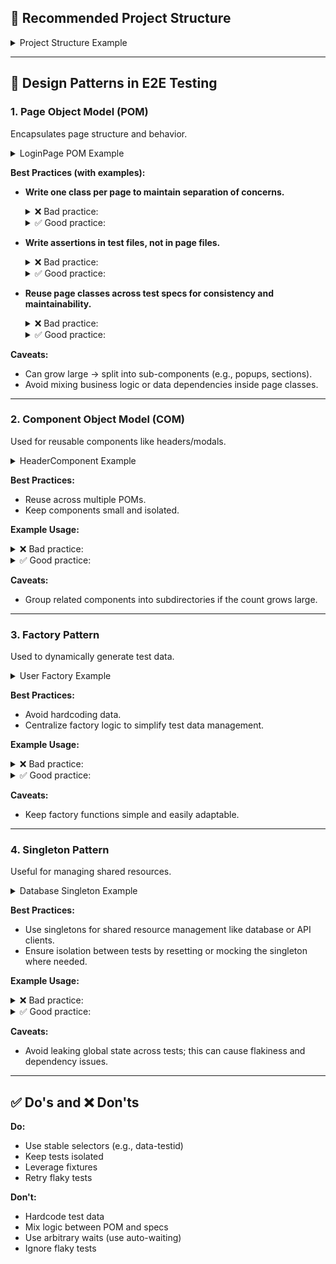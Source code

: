 ## 📁 Recommended Project Structure

<details>
<summary>Project Structure Example</summary>

```
project-root/
├── e2e/                     # E2E testing directory
│   ├── pages/               # Page Object Model classes
│   │   ├── LoginPage.ts
│   │   └── DashboardPage.ts
│   ├── components/          # Component Object Model classes
│   │   ├── HeaderComponent.ts
│   │   └── ModalComponent.ts
│   ├── utils/               # Helper functions and utilities
│   │   ├── userFactory.ts
│   │   └── helpers.ts
│   ├── specs/               # Test specifications
│   │   ├── login.spec.ts
│   │   └── dashboard.spec.ts
│   ├── data/                # Test data (JSON, mock data, etc.)
│   │   └── users.json
│   ├── fixtures/            # Playwright fixtures and test setup
│   │   └── testSetup.ts
│   ├── playwright.config.ts # Playwright configuration
│   └── tsconfig.json        # TypeScript configuration
├── config/                  # Optional: custom configuration files
│   └── env.ts
└── reports/                 # Optional: test reports and artifacts
    └── index.html
```
</details>

---

## 🧱️ Design Patterns in E2E Testing

### 1. Page Object Model (POM)

Encapsulates page structure and behavior.

<details>
<summary>LoginPage POM Example</summary>

```ts
// e2e/pages/LoginPage.ts
import { Page } from '@playwright/test';

export class LoginPage {
  constructor(private page: Page) {}

  async navigate() {
    await this.page.goto('https://example.com/login');
  }

  async login(username: string, password: string) {
    await this.page.fill('#username', username);
    await this.page.fill('#password', password);
    await this.page.click('button[type="submit"]');
  }

  public get welcomeMessage() {
    return this.page.locator('h1');
  }
}
```
</details>

**Best Practices (with examples):**

* **Write one class per page to maintain separation of concerns.**

  <details>
  <summary>❌ Bad practice:</summary>

  ```ts
  // LoginAndDashboardPage.ts
  import { Page } from '@playwright/test';

  class LoginAndDashboardPage {
    constructor(private page: Page) {}

    async waitForWelcomeMessage() {
      await this.page.waitForSelector('h1');
    }
    
    async login(username: string, password: string) {
      await this.page.fill('#username', username);
      await this.page.fill('#password', password);
      await this.page.click('button');
    }
  }
  // e2e/specs/login.spec.ts
  describe('Login', () => {
    const loginAndDashboardPage = new LoginAndDashboardPage();
    
    it('should login successfully', async () => {
      await loginAndDashboardPage.login('user', 'password');
      await loginAndDashboardPage.waitForWelcomeMessage();
    });
  });
  ```
  </details>

  <details>
  <summary>✅ Good practice:</summary>

  ```ts
  // LoginPage.ts
  import { Page } from '@playwright/test';

  export class LoginPage {
    constructor(private page: Page) {}

    async login(username: string, password: string) {
      await this.page.fill('#username', username);
      await this.page.fill('#password', password);
      await this.page.click('button');
    }
  }

  // DashboardPage.ts
  import { Page } from '@playwright/test';

  export class DashboardPage {
    constructor(private page: Page) {}

    async waitForWelcomeMessage() {
      await this.page.waitForSelector('h1');
    }
  }

  // e2e/specs/login.spec.ts
  describe('Login', () => {
    const loginPage = new LoginPage();
    const dashboardPage = new DashboardPage();
    
    it('should login successfully', async () => {
      await loginPage.login('user', 'password');
      await dashboardPage.waitForWelcomeMessage();
    });
  });
  ```
  </details>

* **Write assertions in test files, not in page files.**

  <details>
  <summary>❌ Bad practice:</summary>

  ```ts
  // LoginPage.ts
  import { Page, expect } from '@playwright/test';

  class LoginPage {
    constructor(private page: Page) {}

    async login(username: string, password: string) {
      await this.page.fill('#username', username);
      await this.page.fill('#password', password);
      await this.page.click('button');
    }

    async assertLoggedIn() {
      await expect(this.page.locator('h1')).toHaveText('Welcome');
    }
    async assertLoginError() {
      await expect(this.page.locator('.error')).toBeVisible();
    }
  }

  // Example usage in test:
  test('should show error on invalid login', async ({ page }) => {
    const loginPage = new LoginPage(page);
    await loginPage.login('invalid', 'wrong');
    await loginPage.assertLoginError();
  });

  ```
  </details>

  <details>
  <summary>✅ Good practice:</summary>

  ```ts

  // LoginPage.ts
  import { Page, expect } from '@playwright/test';

  class LoginPage {
    constructor(private page: Page) {}

    async login(username: string, password: string) {
      await this.page.fill('#username', username);
      await this.page.fill('#password', password);
      await this.page.click('button');      
    }

    public get welcomeMessage() {
      return this.page.locator('h1');
    }
  }

  // e2e/specs/login.spec.ts
  import { test, expect } from '@playwright/test';
  import { LoginPage } from '../pages/LoginPage';

  test('User can log in successfully', async ({ page }) => {
    const loginPage = new LoginPage(page);
    await loginPage.login('user', 'pass');
    await expect(loginPage.welcomeMessage).toHaveText('Welcome');
  });
  ```
  </details>

* **Reuse page classes across test specs for consistency and maintainability.**

  <details>
  <summary>❌ Bad practice:</summary>

  ```ts
  // e2e/specs/login.spec.ts
  import { test, expect } from '@playwright/test';

  test('User can log in', async ({ page }) => {
    await page.goto('https://example.com/login');
    await page.fill('#username', 'user1');
    await page.fill('#password', 'pass1');
    await page.click('button');
    await expect(page.locator('h1')).toBeVisible();
  });

  // e2e/specs/dashboard.spec.ts
  import { test, expect } from '@playwright/test';

  test('User can access dashboard after login', async ({ page }) => {
    await page.goto('https://example.com/login');
    await page.fill('#username', 'user2');
    await page.fill('#password', 'pass2');
    await page.click('button');
    await expect(page.locator('#dashboard-title')).toBeVisible();
  });
  ```
  </details>

  <details>
  <summary>✅ Good practice:</summary>

  ```ts
  // LoginPage.ts
  import { Page } from '@playwright/test';

  export class LoginPage {
    constructor(private page: Page) {}
    
    async navigate() {
      await this.page.goto('https://example.com/login');
    }

    async login(username: string, password: string) {
      await this.page.fill('#username', username);
      await this.page.fill('#password', password);
      await this.page.click('button');
    }

    public get welcomeMessage() {
      return this.page.locator('h1');
    }
  }

  // e2e/specs/login.spec.ts
  import { test, expect } from '@playwright/test';
  import { LoginPage } from '../pages/LoginPage';

  test('User can log in', async ({ page }) => {
    const loginPage = new LoginPage(page);
    await loginPage.navigate();
    await loginPage.login('user1', 'pass1');
    await expect(loginPage.welcomeMessage).toBeVisible();
  });

  // e2e/specs/dashboard.spec.ts
  import { test, expect } from '@playwright/test';
  import { LoginPage } from '../pages/LoginPage';
  import { DashboardPage } from '../pages/DashboardPage';

  test('User can access dashboard after login', async ({ page }) => {
    const loginPage = new LoginPage(page);
    const dashboardPage = new DashboardPage(page);
    
    await loginPage.navigate();
    await loginPage.login('user2', 'pass2');
    await expect(dashboardPage.title).toBeVisible();
  });
  ```
  </details>

**Caveats:**

* Can grow large → split into sub-components (e.g., popups, sections).
* Avoid mixing business logic or data dependencies inside page classes.

---

### 2. Component Object Model (COM)

Used for reusable components like headers/modals.

<details>
<summary>HeaderComponent Example</summary>

```ts
// e2e/components/HeaderComponent.ts
import { Page } from '@playwright/test';

export class HeaderComponent {
  constructor(private page: Page) {}

  async clickProfile() {
    await this.page.click('#profile');
  }

  async logout() {
    await this.page.click('#logout');
  }
}
```
</details>

**Best Practices:**

* Reuse across multiple POMs.
* Keep components small and isolated.

**Example Usage:**

<details>
<summary>❌ Bad practice:</summary>

```ts
// e2e/specs/dashboard.spec.ts
import { test, expect } from '@playwright/test';

test('User can logout from dashboard', async ({ page }) => {
  await page.goto('https://example.com/dashboard');
  // Directly interact with the header in the test
  await page.click('#profile');
  await page.click('#logout');
  await expect(page.locator('h1')).toHaveText('Login');
});
```
</details>

<details>
<summary>✅ Good practice:</summary>

```ts
// HeaderComponent.ts
import { Page } from '@playwright/test';

export class HeaderComponent {
  constructor(private page: Page) {}

  async clickProfile() {
    await this.page.click('#profile');
  }

  async logout() {
    await this.page.click('#logout');
  }
}

// DashboardPage.ts
import { Page } from '@playwright/test';
import { HeaderComponent } from '../components/HeaderComponent';

export class DashboardPage {
  readonly header: HeaderComponent;
  
  constructor(private page: Page) {
    this.header = new HeaderComponent(page);
  }
  
  async navigate() {
    await this.page.goto('https://example.com/dashboard');
  }
}

// e2e/specs/dashboard.spec.ts
import { test, expect } from '@playwright/test';
import { DashboardPage } from '../pages/DashboardPage';
import { LoginPage } from '../pages/LoginPage';

test('User can logout from dashboard', async ({ page }) => {
  const dashboardPage = new DashboardPage(page);
  const loginPage = new LoginPage(page);
  
  await dashboardPage.navigate();
  await dashboardPage.header.clickProfile();
  await dashboardPage.header.logout();
  
  await expect(loginPage.pageTitle).toHaveText('Login');
});
```
</details>

**Caveats:**

* Group related components into subdirectories if the count grows large.

---

### 3. Factory Pattern

Used to dynamically generate test data.

<details>
<summary>User Factory Example</summary>

```ts
// e2e/utils/userFactory.ts
export function createUser(role: string) {
  return {
    username: `user_${Math.random().toString(36).substring(2, 15)}`,
    password: 'Password123!',
    role,
  };
}
```
</details>

**Best Practices:**

* Avoid hardcoding data.
* Centralize factory logic to simplify test data management.

**Example Usage:**

<details>
<summary>❌ Bad practice:</summary>

```ts
// e2e/specs/login.spec.ts
import { test, expect } from '@playwright/test';
import { LoginPage } from '../pages/LoginPage';

test('Admin can log in successfully', async ({ page }) => {
  const loginPage = new LoginPage(page);
  await loginPage.navigate();
  
  // Hardcoded test data
  await loginPage.login('admin123', 'AdminPassword123!');
  
  await expect(page.locator('#admin-dashboard')).toBeVisible();
});

test('Regular user can log in successfully', async ({ page }) => {
  const loginPage = new LoginPage(page);
  await loginPage.navigate();
  
  // Duplicated hardcoded test data
  await loginPage.login('user567', 'UserPassword456!');
  
  await expect(page.locator('#user-dashboard')).toBeVisible();
});
```
</details>

<details>
<summary>✅ Good practice:</summary>

```ts
// userFactory.ts
export function createUser(role: string) {
  const baseUser = {
    username: `user_${Math.random().toString(36).substring(2, 15)}`,
    password: 'Password123!',
    role,
  };
  
  if (role === 'admin') {
    return {
      ...baseUser,
      permissions: ['read', 'write', 'delete'],
      department: 'IT',
    };
  }
  
  return {
    ...baseUser,
    permissions: ['read'],
    department: 'Marketing',
  };
}

// e2e/specs/login.spec.ts
import { test, expect } from '@playwright/test';
import { LoginPage } from '../pages/LoginPage';
import { createUser } from '../utils/userFactory';

test('Admin can log in successfully', async ({ page }) => {
  const loginPage = new LoginPage(page);
  const adminUser = createUser('admin');
  
  await loginPage.navigate();
  await loginPage.login(adminUser.username, adminUser.password);
  
  await expect(page.locator('#admin-dashboard')).toBeVisible();
});

test('Regular user can log in successfully', async ({ page }) => {
  const loginPage = new LoginPage(page);
  const regularUser = createUser('user');
  
  await loginPage.navigate();
  await loginPage.login(regularUser.username, regularUser.password);
  
  await expect(page.locator('#user-dashboard')).toBeVisible();
});
```
</details>

**Caveats:**

* Keep factory functions simple and easily adaptable.

---

### 4. Singleton Pattern

Useful for managing shared resources.

<details>
<summary>Database Singleton Example</summary>

```ts
// e2e/utils/database.ts
class Database {
  private static instance: Database;

  private constructor() {
    // Initialize connection
  }

  static getInstance(): Database {
    if (!Database.instance) {
      Database.instance = new Database();
    }
    return Database.instance;
  }

  // Methods for interaction...
}
```
</details>

**Best Practices:**

* Use singletons for shared resource management like database or API clients.
* Ensure isolation between tests by resetting or mocking the singleton where needed.

**Example Usage:**

<details>
<summary>❌ Bad practice:</summary>

```ts
// db-util.ts
export const connectToDatabase = async () => {
  // Create new connection each time
  return new SQLDatabase('connection-string');
};

// e2e/specs/test1.spec.ts
import { test } from '@playwright/test';
import { connectToDatabase } from '../utils/db-util';

test('Test 1 with DB connection', async () => {
  const db = await connectToDatabase(); // Creates new connection
  // Test logic...
});

// e2e/specs/test2.spec.ts
import { test } from '@playwright/test';
import { connectToDatabase } from '../utils/db-util';

test('Test 2 with DB connection', async () => {
  const db = await connectToDatabase(); // Creates another new connection
  // Test logic...
});
```
</details>

<details>
<summary>✅ Good practice:</summary>

```ts
// e2e/utils/database.ts
export class Database {
  private static instance: Database;
  private connection: any;

  private constructor() {
    // Initialize connection
    this.connection = null;
  }

  static getInstance(): Database {
    if (!Database.instance) {
      Database.instance = new Database();
    }
    return Database.instance;
  }

  async connect() {
    if (!this.connection) {
      this.connection = await createConnection();
    }
    return this.connection;
  }

  async reset() {
    // Reset database state between tests
  }
}

// e2e/fixtures/fixtures.ts
import { test as base } from '@playwright/test';
import { Database } from '../utils/database';

export const test = base.extend({
  database: async ({}, use) => {
    const db = Database.getInstance();
    await db.connect();
    
    // Before test: reset DB state
    await db.reset();
    
    // Use the database in the test
    await use(db);
    
    // After test: no need to close, maintained by singleton
  }
});

// e2e/specs/test1.spec.ts
import { test } from '../fixtures/fixtures';

test('Test 1 with DB fixture', async ({ database }) => {
  // Test uses the shared database instance
  await database.executeQuery('SELECT * FROM users');
});

// e2e/specs/test2.spec.ts
import { test } from '../fixtures/fixtures';

test('Test 2 with DB fixture', async ({ database }) => {
  // Test uses the same shared database instance
  await database.executeQuery('SELECT * FROM products');
});
```
</details>

**Caveats:**

* Avoid leaking global state across tests; this can cause flakiness and dependency issues.

---

## ✅ Do's and ❌ Don'ts

**Do:**

* Use stable selectors (e.g., data-testid)
* Keep tests isolated
* Leverage fixtures
* Retry flaky tests

**Don't:**

* Hardcode test data
* Mix logic between POM and specs
* Use arbitrary waits (use auto-waiting)
* Ignore flaky tests